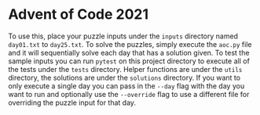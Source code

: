 # Advent of Code 2021

To use this, place your puzzle inputs under the `inputs` directory named `day01.txt` to `day25.txt`. To solve the puzzles, simply execute the `aoc.py` file and it will sequentially solve each day that has a solution given. To test the sample inputs you can run `pytest` on this project directory to execute all of the tests under the `tests` directory. Helper functions are under the `utils` directory, the solutions are under the `solutions` directory. If you want to only execute a single day you can pass in the `--day` flag with the day you want to run and optionally use the `--override` flag to use a different file for overriding the puzzle input for that day.
